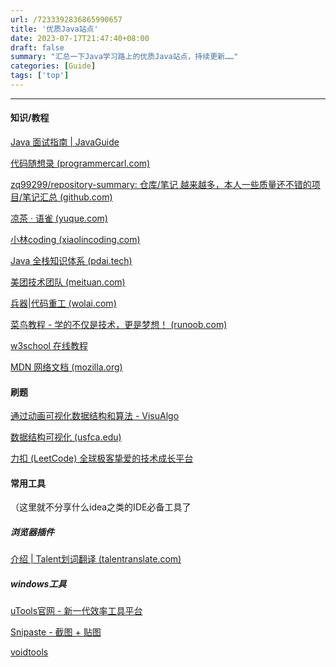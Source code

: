 ```yaml
---
url: /7233392836865990657
title: '优质Java站点'
date: 2023-07-17T21:47:40+08:00
draft: false
summary: "汇总一下Java学习路上的优质Java站点，持续更新……"
categories: [Guide]
tags: ['top']
---
```


<hr>

#### 知识/教程

[Java 面试指南 | JavaGuide](https://javaguide.cn/)

[代码随想录 (programmercarl.com)](https://www.programmercarl.com/)

[zq99299/repository-summary: 仓库/笔记 越来越多，本人一些质量还不错的项目/笔记汇总 (github.com)](https://github.com/zq99299/repository-summary?tab=readme-ov-file)

[凉茶 · 语雀 (yuque.com)](https://www.yuque.com/mrcode.cn)

[小林coding (xiaolincoding.com)](https://xiaolincoding.com/)

[Java 全栈知识体系 (pdai.tech)](https://pdai.tech/)

[美团技术团队 (meituan.com)](https://tech.meituan.com/)

[兵器|代码重工 (wolai.com)](https://www.wolai.com/nnRjHcUSv2mrRbFKZUpBMS)

[菜鸟教程 - 学的不仅是技术，更是梦想！ (runoob.com)](https://www.runoob.com/)

[w3school 在线教程](https://www.w3school.com.cn/)

[MDN 网络文档 (mozilla.org)](https://developer.mozilla.org/zh-CN/)

#### 刷题

[通过动画可视化数据结构和算法 - VisuAlgo](https://visualgo.net/zh)

[数据结构可视化 (usfca.edu)](https://www.cs.usfca.edu/~galles/visualization/Algorithms.html)

[力扣 (LeetCode) 全球极客挚爱的技术成长平台](https://leetcode.cn/)

#### 常用工具

（这里就不分享什么idea之类的IDE必备工具了

##### 浏览器插件

[介绍 | Talent划词翻译 (talentranslate.com)](https://docs.talentranslate.com/)

##### windows工具

[uTools官网 - 新一代效率工具平台](https://u.tools/)

[Snipaste - 截图 + 贴图](https://zh.snipaste.com/)

[voidtools](https://www.voidtools.com/zh-cn/)

